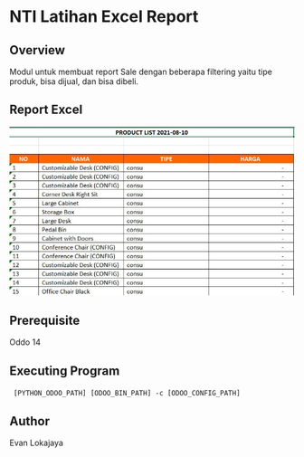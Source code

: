 # NTI Latihan Excel Report
## Overview
Modul untuk membuat report Sale dengan beberapa filtering yaitu tipe produk, bisa dijual, dan bisa dibeli.

## Report Excel
![Report Excel](https://github.com/lokajayae/product_excel_report/blob/main/result/report.JPG?raw=true)

## Prerequisite
Oddo 14

## Executing Program
` [PYTHON_ODOO_PATH] [ODOO_BIN_PATH] -c [ODOO_CONFIG_PATH]`

## Author 
Evan Lokajaya
